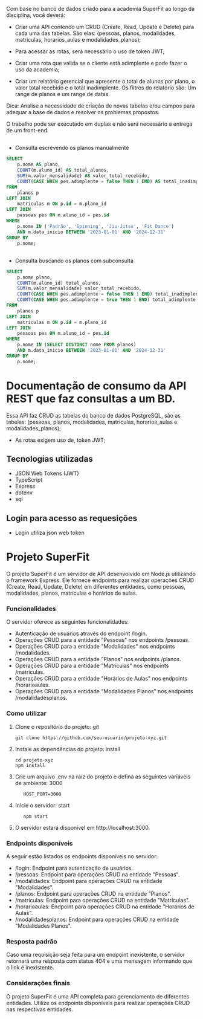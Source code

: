 Com base no banco de dados criado para a academia SuperFit ao longo da disciplina, você deverá:

- Criar uma API contendo um CRUD (Create, Read, Update e Delete) para cada uma das tabelas. São elas: (pessoas, planos, modalidades, matriculas, horarios_aulas e modalidades_planos);

- Para acessar as rotas, será necessário o uso de token JWT;

- Criar uma rota que valida se o cliente está adimplente e pode fazer o uso da academia;

- Criar um relatório gerencial que apresente o total de alunos por plano, o valor total recebido e o total inadimplente. Os filtros do relatório são: Um range de planos e um range de datas.

Dica: Analise a necessidade de criação de novas tabelas e/ou campos para adequar a base de dados e resolver os problemas propostos.

O trabalho pode ser executado em duplas e não será necessário a entrega de um front-end.

##

- Consulta escrevendo os planos manualmente

```sql
SELECT
    p.nome AS plano,
    COUNT(m.aluno_id) AS total_alunos,
    SUM(m.valor_mensalidade) AS valor_total_recebido,
    COUNT(CASE WHEN pes.adimplente = false THEN 1 END) AS total_inadimplente
FROM
    planos p
LEFT JOIN
    matriculas m ON p.id = m.plano_id
LEFT JOIN
    pessoas pes ON m.aluno_id = pes.id
WHERE
    p.nome IN ('Padrão', 'Spinning', 'Jiu-Jitsu', 'Fit Dance')
    AND m.data_inicio BETWEEN '2023-01-01' AND '2024-12-31'
GROUP BY
    p.nome;
```

##

##

- Consulta buscando os planos com subconsulta

```sql
SELECT
    p.nome plano,
    COUNT(m.aluno_id) total_alunos,
    SUM(m.valor_mensalidade) valor_total_recebido,
    COUNT(CASE WHEN pes.adimplente = false THEN 1 END) total_inadimplente,
    COUNT(CASE WHEN pes.adimplente = true THEN 1 END) total_adimplente
FROM
    planos p
LEFT JOIN
    matriculas m ON p.id = m.plano_id
LEFT JOIN
    pessoas pes ON m.aluno_id = pes.id
WHERE
    p.nome IN (SELECT DISTINCT nome FROM planos)
    AND m.data_inicio BETWEEN '2023-01-01' AND '2024-12-31'
GROUP BY
    p.nome;
```

##

# Documentação de consumo da API REST que faz consultas a um BD.

Essa API faz CRUD as tabelas do banco de dados PostgreSQL, são as tabelas:
(pessoas, planos, modalidades, matriculas, horarios_aulas e modalidades_planos);

- As rotas exigem uso de, token JWT;

## Tecnologias utilizadas

- JSON Web Tokens (JWT)
- TypeScript
- Express
- dotenv
- sql

## Login para acesso as requesições

- Login utiliza json web token

######

# Projeto SuperFit

O projeto SuperFit é um servidor de API desenvolvido em Node.js utilizando o framework Express. Ele fornece endpoints para realizar operações CRUD (Create, Read, Update, Delete) em diferentes entidades, como pessoas, modalidades, planos, matrículas e horários de aulas.

### Funcionalidades

O servidor oferece as seguintes funcionalidades:

- Autenticação de usuários através do endpoint /login.
- Operações CRUD para a entidade "Pessoas" nos endpoints /pessoas.
- Operações CRUD para a entidade "Modalidades" nos endpoints /modalidades.
- Operações CRUD para a entidade "Planos" nos endpoints /planos.
- Operações CRUD para a entidade "Matrículas" nos endpoints /matriculas.
- Operações CRUD para a entidade "Horários de Aulas" nos endpoints /horarioaulas.
- Operações CRUD para a entidade "Modalidades Planos" nos endpoints /modalidadesplanos.

### Como utilizar

1. Clone o repositório do projeto:
   git

   ```
   git clone https://github.com/seu-usuario/projeto-xyz.git
   ```

2. Instale as dependências do projeto:
   install

   ```
   cd projeto-xyz
   npm install
   ```

3. Crie um arquivo .env na raiz do projeto e defina as seguintes variáveis de ambiente:
   3000

   ```
      HOST_PORT=3000
   ```

4. Inicie o servidor:
   start

   ```
      npm start
   ```

5. O servidor estará disponível em http://localhost:3000.

### Endpoints disponíveis

A seguir estão listados os endpoints disponíveis no servidor:

- /login: Endpoint para autenticação de usuários.
- /pessoas: Endpoint para operações CRUD na entidade "Pessoas".
- /modalidades: Endpoint para operações CRUD na entidade "Modalidades".
- /planos: Endpoint para operações CRUD na entidade "Planos".
- /matriculas: Endpoint para operações CRUD na entidade "Matrículas".
- /horarioaulas: Endpoint para operações CRUD na entidade "Horários de Aulas".
- /modalidadesplanos: Endpoint para operações CRUD na entidade "Modalidades Planos".

### Resposta padrão

Caso uma requisição seja feita para um endpoint inexistente, o servidor retornará uma resposta com status 404 e uma mensagem informando que o link é inexistente.

### Considerações finais

O projeto SuperFit é uma API completa para gerenciamento de diferentes entidades. Utilize os endpoints disponíveis para realizar operações CRUD nas respectivas entidades.
